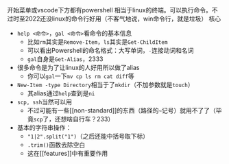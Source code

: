 开始菜单或vscode下方都有powershell
相当于linux的终端。可以执行命令。不过时至2022还没linux的命令行好用（不客气地说，win命令行，就是垃圾）
核心
- `help <命令>`，`gal <命令>`看命令的基本信息
  - 比如`rm`其实是`Remove-Item`，`ls`其实是`Get-ChildItem`
  - 可以看出Powershell的命名格式：大写单词，`-`连接动词和名词
  - `gal`自身是`Get-Alias`，2333
- 很多命令是为了让linux的人好用所以做了alias
  - 你可以`gal`一下`mv cp ls rm cat diff`等
- `New-Item -type Directory`相当于了`mkdir`（不加参数就是`touch`）
  - 其alias通过`help`查到是`ni`
- `scp, ssh`当然可以用
  - 不过可能有一些[[non-standard]]的东西（路径的`~`记号）就用不了了（毕竟`scp`了，还想啥自行车？233）
- 基本的字符串操作：
  - `"1|2".split("1")`（之后还能中括号取下标）
  - `.trim()`函数去除空白
  - 这在[[features]]中有重要作用